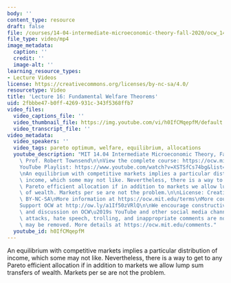 ```yaml
---
body: ''
content_type: resource
draft: false
file: /courses/14-04-intermediate-microeconomic-theory-fall-2020/ocw_1404_lecture16_2020nov10_360p_16_9.mp4
file_type: video/mp4
image_metadata:
  caption: ''
  credit: ''
  image-alt: ''
learning_resource_types:
- Lecture Videos
license: https://creativecommons.org/licenses/by-nc-sa/4.0/
resourcetype: Video
title: 'Lecture 16: Fundamental Welfare Theorems'
uid: 2fbbbe47-b0ff-4269-931c-343f5368ffb7
video_files:
  video_captions_file: ''
  video_thumbnail_file: https://img.youtube.com/vi/h0IfCMqepfM/default.jpg
  video_transcript_file: ''
video_metadata:
  video_speakers: ''
  video_tags: pareto optimum, welfare, equilibrium, allocations
  youtube_description: "MIT 14.04 Intermediate Microeconomic Theory, Fall 2020\nInstructor:\
    \ Prof. Robert Townsend\n\nView the complete course: https://ocw.mit.edu/courses/14-04-intermediate-microeconomic-theory-fall-2020/\n\
    YouTube Playlist: https://www.youtube.com/watch?v=XSTSfCs74bg&list=PLUl4u3cNGP63wnrKge9vllow3Y2OOOKqF\n\
    \nAn equilibrium with competitive markets implies a particular distribution of\
    \ income, which some may not like. Nevertheless, there is a way to get to any\
    \ Pareto efficient allocation if in addition to markets we allow lump sum transfers\
    \ of wealth. Markets per se are not the problem.\n\nLicense: Creative Commons\
    \ BY-NC-SA\nMore information at https://ocw.mit.edu/terms\nMore courses at https://ocw.mit.edu\n\
    Support OCW at http://ow.ly/a1If50zVRlQ\n\nWe encourage constructive comments\
    \ and discussion on OCW\u2019s YouTube and other social media channels. Personal\
    \ attacks, hate speech, trolling, and inappropriate comments are not allowed and\
    \ may be removed. More details at https://ocw.mit.edu/comments."
  youtube_id: h0IfCMqepfM
---
```

An equilibrium with competitive markets implies a particular distribution of income, which some may not like. Nevertheless, there is a way to get to any Pareto efficient allocation if in addition to markets we allow lump sum transfers of wealth. Markets per se are not the problem.
